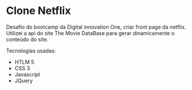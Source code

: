 # Clone Netflix

Desafio do bootcamp da Digital innovation One, criar front page da netflix.
Utilizei a api do site The Movie DataBase para gerar dinamicamente o conteúdo do site.

Tecnologias usadas:

* HTLM 5
* CSS 3
* Javascript
* JQuery